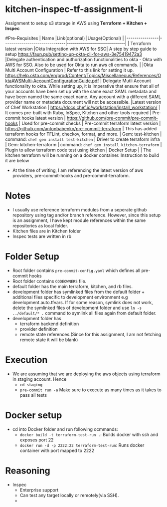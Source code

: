 # kitchen-inspec-tf-assignment-li

Assignment to setup s3 storage in AWS using **Terraform + Kitchen + Inspec**

#Pre-Requisites
|   Name             |Link(optional)                         |Usage(Optional)                         |
|----------------|-------------------------------|-----------------------------|
| Terraform latest version
|Okta Integration with AWS for SSO| A step by step guide to setup https://faun.pub/setting-up-okta-cli-for-aws-3e75419472a3           |Delegate authentication and authorization functionalities to okta - Okta with AWS for SSO. Also to be used for Okta to run aws cli commands.            |
|Okta Multi Account Configuration | Refer to this link for setting it up. https://help.okta.com/en/prod/Content/Topics/Miscellaneous/References/OktaAWSMulti-AccountConfigurationGuide.pdf | Delegate Mutli Account functionality to okta. While setting up, it is imperative that ensure that all of your accounts have been set up with the same exact SAML metadata and have been named the same exact name. Any account with a different SAML provider name or metadata document will not be accessible.
|Latest version of Chef Workstation | https://docs.chef.io/workstation/install_workstation/ | It comes pre-built with Ruby, InSpec, Kitchen and other tools required
| Pre-commit hooks latest version | https://github.com/pre-commit/pre-commit-hooks | Used for pre-commit checks
| Pre-commit terraform latest version |  https://github.com/antonbabenko/pre-commit-terraform | This has added terraform hooks for TFLint, checkov, format, and more.
| Gem: test-kitchen | command: `chef gem install test-kitchen` | Driver to create terraform infra
| Gem: kitchen-terraform | command: `chef gem install kitchen-terraform` | Plugin to allow terraform code test using kitchen
| Docker Setup | | The kitchen terraform will be running on a docker container. Instruction to build it are below

- At the time of writing, I am referencing the latest version of aws providers, pre-commit-hooks and pre-commit-terraform.


# Notes
 - I usually use reference terraform modules from a seperate github repository using tag and/or branch reference. However, since this setup is an assignment, I have kept module references within the same repositories as local folder.
 - Kitchen files are in Kitchen folder
 - Inspec tests are written in rb

# Folder Setup
 - Root folder contains `pre-commit-config.yaml` which defines all pre-commit hooks
 - Root folder contains `CODEOWNERS` file.
 - default folder has the main terraform, kitchen, and rb files.
 - development folder has symlinked files from the default folder + additional files specific to development environment e.g development.auto.tfvars. If for some reason, symlink does not work, delete the symlinked files of development folder and use `ln -s ../default/* .` command to symlink all files again from default folder.
 - development folder has
   - terraform backend definition
   - provider definition
   - remote state references.(Since for this assignment, I am not fetching remote state it will be blank)

# Execution
- We are assuming that we are deploying the aws objects using terraform in staging account. Hence
  - `cd staging`
  - `pre-commit run -a` Make sure to execute as many times as it takes to pass all tests

# Docker setup
- cd into Docker folder and run following ocmmands:
  - `docker build -t terraform-test-run .`: Builds docker with ssh and exposes port 22
  - `docker run -d -p 2222:22 terraform-test-run`: Runs docker container with port mapped to 2222
# Reasoning


- Inspec
    - Enterprise support
    - Can test any target locally or remotely(via SSH).
    -
